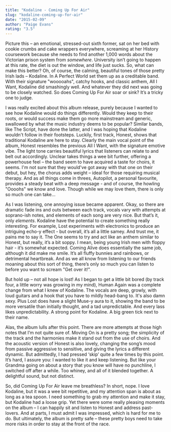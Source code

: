 ```yaml
---
title: "Kodaline - Coming Up For Air"
slug: "kodaline-coming-up-for-air"
date: "2015-02-09"
author: "Paige Evans"
rating: "3.5"
---
```


Picture this – an emotional, stressed-out sixth former, sat on her bed with cookie crumbs and cake wrappers everywhere, screaming at her History coursework because she needs to find another 1,000 words about the Victorian prison system from _somewhere_. University isn’t going to happen at this rate, the diet is out the window, and life just sucks. So, what can make this better? Oh, of course, the calming, beautiful tones of those pretty Irish lads – Kodaline. In A Perfect World set them up as a creditable band. With their signature "wooooahs", catchy hooks, and classic anthem, All I Want, Kodaline did smashingly well. And whatever they did next was going to be closely watched. So does Coming Up For Air soar or sink? It’s a tricky one to judge.

I was really excited about this album release, purely because I wanted to see how Kodaline would do things differently. Would they keep to their roots, or would success make them go more mainstream and generic, swallowed by what the music industry deems to be popular? Similar bands, like The Script, have done the latter, and I was hoping that Kodaline wouldn't follow in their footsteps. Luckily, first track, Honest, shows that traditional Kodaline are here to stay. Clearly the main vocal point of the album, Honest resembles the previous All I Want, with the signature emotive vibe. The light tone carries beautiful lyrics that listeners can relate to and belt out accordingly. Unclear takes things a wee bit further, offering a powerhouse feel – the band seem to have acquired a taste for choirs, it seems. I'm not sure that they would've got away with that one on their debut, but hey, the chorus adds weight – ideal for those requiring musical therapy. And as all things come in threes, Autopilot, a personal favourite, provides a steady beat with a deep message - and of course, the howling "Oooohs" we know and love. Though while we may love them, there is only so much one can take...

As I was listening, one annoying issue became apparent. Okay, so there are dramatic fade ins and outs between each track, vocals vary with attempts at soprano-ish notes, and elements of each song are very nice. But that’s it, only _elements_. Kodaline have the potential to create something really interesting. For example, Lost experiments with electronics to produce an intriguing echo-y effect - but overall, it’s all a little samey. And trust me, it pains me to say it. The One seems to try and act like an anthem similar to Honest, but really, it’s a bit soppy. I mean, being young Irish men with floppy hair - it’s somewhat expected. Coming Alive does essentially the same job, although it did make me smile. It’s all fluffy bunnies and rainbows, or detrimental heartbreak. And as we all know from listening to our friends moaning about this sort of thing, there’s only so much you can listen to before you want to scream "Get over it!".

But hold up – not all hope is lost! As I began to get a little bit bored (by track four, a little worry was growing in my mind), Human Again was a complete change from what I knew of Kodaline. The vocals are deep, growly, with loud guitars and a hook that you have to mildly head-bang to. It's also damn sexy. Plus Lost does have a slight Muse-y aura to it, showing the band to be more versatile than initially thought, and a tad unpredictable. And every lass likes unpredictability. A strong point for Kodaline. A big green tick next to their name.

Alas, the album lulls after this point. There are more attempts at those high notes that I’m not quite sure of. Moving On is a pretty song; the simplicity of the track and the harmonies make it stand out from the use of choirs. And the acoustic version of Honest is also lovely, changing the song’s mood from passive aggressive to sensitive, and giving the lyrics a different dynamic. But admittedly, I had pressed ‘skip’ quite a few times by this point. It’s hard, I assure you: I wanted to like it and keep listening. But like your Grandma going on about a story that you know will have no punchline, I switched off after a while. Too whiney, and all of it blended together. A delightful sound, but not distinct.

So, did Coming Up For Air leave me breathless? In short, nope. I love Kodaline, but it was a wee bit repetitive, and my attention span is about as long as a tea spoon. I need something to grab my attention and make it stay, but Kodaline had a loose grip. Yet there were some really pleasing moments on the album – I can happily sit and listen to Honest and address past-lovers. And at parts, I must admit I was impressed, which is hard for me to do. But ultimately, the album is pretty safe – these pretty boys need to take more risks in order to stay at the front of the race.

